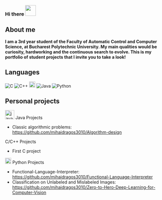 ### Hi there          <img src="https://github.com/TheDudeThatCode/TheDudeThatCode/blob/master/Assets/Hi.gif" width="35" />




About me
--
**I am a 3rd year student of the Faculty of Automatic Control and Computer Science, at Bucharest Polytechnic University. 
My main qualities would be curiosity, hardworking and the continuous search to evolve. 
This is my portfolio of student projects that I invite you to take a look!**

Languages
--
![C](https://img.shields.io/badge/-C-000?&logo=C)
![C++](https://img.shields.io/badge/-C++-000?&logo=c%2b%2b&logoColor=00599C)
<img src="https://www.vectorlogo.zone/logos/java/java-icon.svg" alt="java" width="20" height="20"/> 
![Java](https://img.shields.io/badge/-Java-000?&logo=Java&logoColor=007396)
![Python](https://img.shields.io/badge/-Python-000?&logo=Python)

Personal projects
--
<img src="https://www.vectorlogo.zone/logos/java/java-icon.svg" alt="java" width="30" height="30"/>  Java Projects 
 - Classic algorithmic problems: https://github.com/mihaidragos3010/Algorithm-design

C/C++ Projects
 - First C project
   
<img src="https://www.vectorlogo.zone/logos/python/python-icon.svg" alt="python" width="20" height="20"/> Python Projects
 - Functional-Language-Interpreter: https://github.com/mihaidragos3010/Functional-Language-Interpreter
 - Classification on Unlabeled and Mislabeled Images: https://github.com/mihaidragos3010/Zero-to-Hero-Deep-Learning-for-Computer-Vision



<!--[![Top Langs](https://github-readme-stats.vercel.app/api/top-langs/?username=mihaidragos3010&layout=compact&text_color=daf7dc&bg_color=151515&hide=css,html,php)](https://github.com/mihaidragos3010) -->
<!--
<p align="center">
<a href="https://linkedin.com/in/apoorvtyagi" target="blank"><img align="center" src="https://cdn.jsdelivr.net/npm/simple-icons@3.0.1/icons/linkedin.svg" alt="apoorvtyagi" height="30" width="30" /></a>&nbsp;
<a href="mailto:your.email@gmail.com" target="_blank"><img align="center" src="https://www.gstatic.com/images/icons/material/colored_gmail.svg" alt="Gmail" height="30" width="30" /></a>&nbsp;
</a>&nbsp;
</p>
 -->
